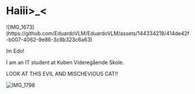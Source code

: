 <h1>Haiii>_<</h1>
![IMG_1673](https://github.com/EduardoVLM/EduardoVLM/assets/144334218/414de42f-b007-4062-9e86-3c8b323c6a63)


Im Edo!

I am an IT student at Kuben Videregående Skole.


LOOK AT THIS EVIL AND MISCHEVIOUS CAT!!

![IMG_1798](https://github.com/EduardoVLM/EduardoVLM/assets/144334218/a8e52fda-ed89-4eab-8bd9-2b03cead7571)
